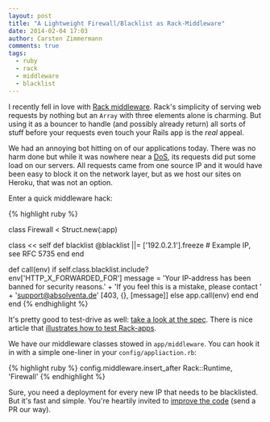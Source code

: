 ```yaml
---
layout: post
title: "A Lightweight Firewall/Blacklist as Rack-Middleware"
date: 2014-02-04 17:03
author: Carsten Zimmermann
comments: true
tags:
  - ruby
  - rack
  - middleware
  - blacklist
---
```


I recently fell in love with [Rack middleware](http://railscasts.com/episodes/151-rack-middleware).
Rack's simplicity of serving web requests by nothing but an `Array` with three elements
alone is charming. But using it as a bouncer to handle (and possibly already
return) all sorts of stuff before your requests even touch your Rails app
is the _real_ appeal.

We had an annoying bot hitting on of our applications today. There was no
harm done but while it was nowhere near a
[DoS](http://en.wikipedia.org/wiki/Denial-of-service_attack "Denial of Service"),
its requests did put some load on our servers. All requests came from one
source IP and it would have been easy to block it on the network layer, but as
we host our sites on Heroku, that was not an option.

Enter a quick middleware hack:


{% highlight ruby %}

class Firewall < Struct.new(:app)

  class << self
    def blacklist
      @blacklist ||= ['192.0.2.1'].freeze # Example IP, see RFC 5735
    end
  end

  def call(env)
    if self.class.blacklist.include? env['HTTP_X_FORWARDED_FOR']
      message = 'Your IP-address has been banned for security reasons.' +
                'If you feel this is a mistake, please contact ' +
                'support@absolventa.de'
      [403, {}, [message]]
    else
      app.call(env)
    end
  end
end
{% endhighlight %}

It's pretty good to test-drive as well: [take a look at the spec](https://gist.github.com/carpodaster/8807139#file-firewall_spec-rb).
There is nice article that
[illustrates how to test Rack-apps](http://taylorluk.com/post/54982679495/how-to-test-rack-middleware-with-rspec).

We have our middleware classes stowed in `app/middleware`. You can hook it in with
a simple one-liner in your `config/appliaction.rb`:

{% highlight ruby %}
config.middleware.insert_after Rack::Runtime, 'Firewall'
{% endhighlight %}

Sure, you need a deployment for every new IP that needs to be blacklisted. But
it's fast and simple. You're heartily invited to
[improve the code](https://gist.github.com/carpodaster/8807139#file-firewall-rb)
 (send a PR our way).
